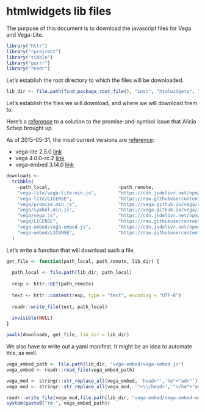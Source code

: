 htmlwidgets lib files
================

The purpose of this document is to download the javascript files for
Vega and Vega-Lite.

``` r
library("httr")
library("rprojroot")
library("tibble")
library("purrr")
library("readr")
```

Let’s establish the root directory to which the files will be
downloaded.

``` r
lib_dir <- file.path(find_package_root_file(), "inst", "htmlwidgets", "lib")
```

Let’s establish the files we will download, and where we will download
them to.

Here’s a [reference](https://vega.github.io/vega/usage/#ie) to a
solution to the promise-and-symbol issue that Alicia Schep brought up.

As of 2015-05-31, the most current versions are
[reference](https://github.com/vega/vega-lite/blob/v2.5.0/package.json):

  - vega-lite 2.5.0
    [link](https://www.jsdelivr.com/package/npm/vega-lite)
  - vega 4.0.0-rc.2 [link](https://www.jsdelivr.com/package/npm/vega)
  - vega-embed 3.14.0
    [link](https://www.jsdelivr.com/package/npm/vega-embed)

<!-- end list -->

``` r
downloads <-
  tribble(
    ~path_local,                         ~path_remote,
    "vega-lite/vega-lite-min.js",        "https://cdn.jsdelivr.net/npm/vega-lite@2.5.0",
    "vega-lite/LICENSE",                 "https://raw.githubusercontent.com/vega/vega-lite/master/LICENSE",
    "vega/promise.min.js",               "https://vega.github.io/vega/assets/promise.min.js",
    "vega/symbol.min.js",                "https://vega.github.io/vega/assets/symbol.min.js",
    "vega/vega.js",                      "https://cdn.jsdelivr.net/npm/vega@4.0.0-rc.2/build/vega.js",
    "vega/LICENSE",                      "https://raw.githubusercontent.com/vega/vega/master/LICENSE",
    "vega-embed/vega-embed.js",          "https://cdn.jsdelivr.net/npm/vega-embed@3.14.0",
    "vega-embed/LICENSE",                "https://raw.githubusercontent.com/vega/vega-embed/master/LICENSE"
  )
```

Let’s write a function that will download such a file.

``` r
get_file <- function(path_local, path_remote, lib_dir) {
  
  path_local <- file.path(lib_dir, path_local)
  
  resp <- httr::GET(path_remote)
  
  text <- httr::content(resp, type = "text", encoding = "UTF-8")
  
  readr::write_file(text, path_local)
  
  invisible(NULL)
}
```

``` r
pwalk(downloads, get_file, lib_dir = lib_dir)
```

We also have to write out a yaml manifest. It might be an idea to
automate this, as well.

``` r
vega_embed_path <- file.path(lib_dir, "vega-embed/vega-embed.js")
vega_embed <- readr::read_file(vega_embed_path)

vega_mod <- stringr::str_replace_all(vega_embed, 'head>"','he"+"ad>"') 
vega_mod <- stringr::str_replace_all(vega_mod, '"<\\/head>','"</he"+"ad>') 

readr::write_file(vega_mod,file.path(lib_dir, "vega-embed/vega-embed-modified.js"))
system(paste0("rm ", vega_embed_path))
```
